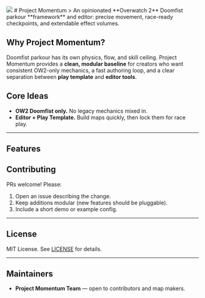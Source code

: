 <img src="https://i.imgur.com/muAtEPf.png">
# Project Momentum
> An opinionated **Overwatch 2** Doomfist parkour **framework** and editor: precise movement, race-ready checkpoints, and extendable effect volumes.

## Why Project Momentum?
Doomfist parkour has its own physics, flow, and skill ceiling. Project Momentum provides a **clean, modular baseline** for creators who want consistent OW2-only mechanics, a fast authoring loop, and a clear separation between **play template** and **editor tools**.

## Core Ideas
- **OW2 Doomfist only.** No legacy mechanics mixed in.
- **Editor + Play Template.** Build maps quickly, then lock them for race play.

---

## Features


## Contributing

PRs welcome! Please:

1. Open an issue describing the change.
2. Keep additions modular (new features should be pluggable).
3. Include a short demo or example config.

---

## License

MIT License. See [LICENSE](LICENSE) for details.

---

## Maintainers

* **Project Momentum Team** — open to contributors and map makers.
